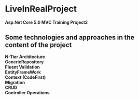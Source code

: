 # LiveInRealProject
**Asp.Net Core 5.0 MVC Training Project2**
## Some technologies and approaches in the content of the project

**N-Tier Architecture** <br/> 
**GenericRepository** <br/>
**Fluent Validation** <br/>
**EntityFrameWork** <br/>
**Context (CodeFirst)** <br/>
**Migration** <br/>
**CRUD** <br/>
**Controller Operations** <br/>
